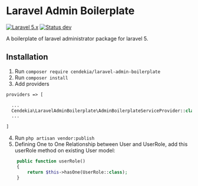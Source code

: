 # Laravel Admin Boilerplate
[![Laravel 5.x](https://img.shields.io/badge/Laravel-5.x-green.svg)](http://laravel.com)
[![Status dev](https://img.shields.io/badge/status-dev-red.svg)](http://laravel.com)

A boilerplate of laravel administrator package for laravel 5.

## Installation
1. Run `composer require cendekia/laravel-admin-boilerplate`
2. Run `composer install`
3. Add providers
  ``` php
  providers => [

    ...
    Cendekia\LaravelAdminBoilerplate\AdminBoilerplateServiceProvider::class,
    ...

  ]
  ```
4. Run `php artisan vendor:publish`
5. Defining One to One Relationship between User and UserRole, add this userRole method on existing User model:
``` php
	public function userRole()
    {
        return $this->hasOne(UserRole::class);
    }
```
